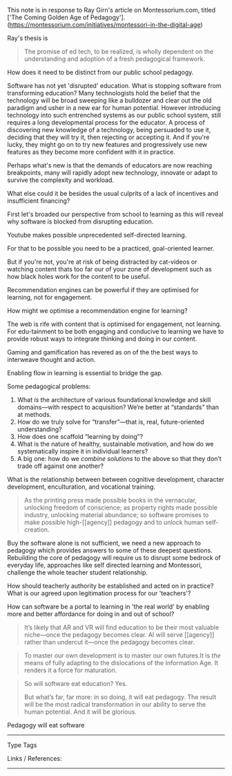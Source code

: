 This note is in response to Ray Girn's article on Montessorium.com, titled ['The Coming Golden Age of Pedagogy'].(https://montessorium.com/initiatives/montessori-in-the-digital-age)

Ray's thesis is 

> The promise of ed tech, to be realized, is wholly dependent on the understanding and adoption of a fresh pedagogical framework.


How does it need to be distinct from our public school pedagogy.

Software has not yet 'disrupted' education. What is stopping software from transforming education?
Many technologists hold the belief that the technology will be broad sweeping like a bulldozer and clear out the old paradigm and usher in a new ear for human potential. However introducing technology into such entrenched systems as our public school system, still requires a long developmental process for the educator. A process of discovering new knowledge of a technology, being persuaded to use it, deciding that they will try it, then rejecting or accepting it. And if you're lucky, they might go on to try new features and progressively use new features as they become more confident with it in practice. 

Perhaps what's new is that the demands of educators are now reaching breakpoints, many will rapidly adopt new technology, innovate or adapt to survive the complexity and workload.

What else could it be besides the usual culprits of a lack of incentives and insufficient financing?

First let's broaded our perspective from school to learning as this will reveal why software is blocked from disrupting education.

Youtube makes possible unprecedented self-directed learning.

For that to be possible you need to be a practiced, goal-oriented learner. 

But if you're not, you're at risk of being distracted by cat-videos or watching content thats too far our of your zone of development such as how black holes work for the content to be useful.

Recommendation engines can be powerful if they are optimised for learning, not for engagement. 

How might we optimise a recommendation engine for learning? 

The web is rife with content that is optimised for engagement, not learning. For edu-tainment to be both engaging and conducive to learning we have to provide robust ways to integrate thinking and doing in our content.

Gaming and gamification has revered as on of the the best ways to interweave thought and action. 

Enabling flow in learning is essential to bridge the gap. 

Some pedagogical problems:

1.  What *is* the architecture of various foundational knowledge and skill domains—with respect to acquisition? We’re better at “standards” than at methods.
2.  How do we truly solve for “transfer”—that is, real, future-oriented understanding?
3.  How does one scaffold “learning by doing”?
4.  What is the nature of healthy, sustainable motivation, and how do we systematically inspire it in individual learners?
5.  A big one: how do we *combine solutions* to the above so that they don’t trade off against one another?

What is the relationship between between cognitive development, character development, enculturation, and vocational training.

> As the printing press made possible books in the vernacular, unlocking freedom of conscience; as property rights made possible industry, unlocking material abundance; so software promises to make possible high-[[agency]] pedagogy and to unlock human self-creation.

Buy the software alone is not sufficient, we need a new approach to pedagogy which provides answers to some of these deepest questions. Rebuilding the core of pedagogy will require us to disrupt some bedrock of everyday life, approaches like self directed learning and Montessori, challenge the whole teacher student relationship. 

How should teacherly authority be established and acted on in practice? What is our agreed upon legitimation process for our 'teachers'?

How can software be a portal to learning in 'the real world' by enabling more and better affordance for doing in and out of school? 

>It’s likely that AR and VR will find education to be their most valuable niche—once the pedagogy becomes clear. AI will serve [[agency]] rather than undercut it—once the pedagogy becomes clear.

>  To master our own development is to master our own futures.It is *the* means of fully adapting to the dislocations of the Information Age. It renders it a force for maturation.

>So will software eat education? Yes. 
>
>But what’s far, far more: in so doing, it will eat pedagogy. The result will be the most radical transformation in our ability to serve the human potential. And it will be glorious.

Pedagogy will eat software

---
Type 
Tags 

Links / References:


---